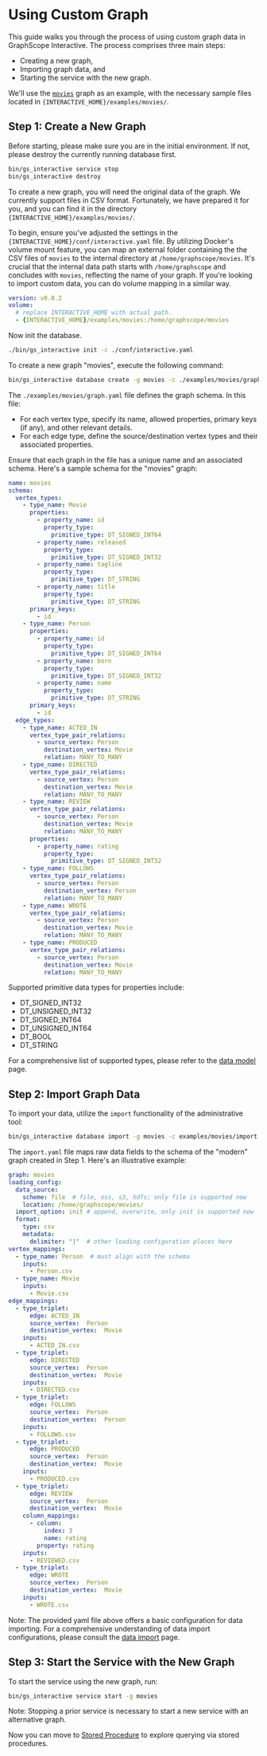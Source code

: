 # Using Custom Graph

This guide walks you through the process of using custom graph data in GraphScope Interactive. The process comprises three main steps: 
- Creating a new graph,
- Importing graph data, and
- Starting the service with the new graph.

We'll use the [`movies`](https://github.com/neo4j-graph-examples/movies/) graph as an example, with the necessary sample files located in `{INTERACTIVE_HOME}/examples/movies/`.

## Step 1: Create a New Graph

Before starting, please make sure you are in the initial environment. If not, please destroy the currently running database first.
```bash
bin/gs_interactive service stop
bin/gs_interactive destroy
```

To create a new graph, you will need the original data of the graph. We currently support files in CSV format. Fortunately, we have prepared it for you, and you can find it in the directory `{INTERACTIVE_HOME}/examples/movies/`. 

To begin, ensure you've adjusted the settings in the `{INTERACTIVE_HOME}/conf/interactive.yaml` file. By utilizing Docker's volume mount feature, you can map an external folder containing the the CSV files of `movies` to the internal directory at `/home/graphscope/movies`. It's crucial that the internal data path starts with `/home/graphscope` and concludes with `movies`, reflecting the name of your graph. If you're looking to import custom data, you can do volume mapping in a similar way.

```yaml
version: v0.0.2
volume:
  # replace INTERACTIVE_HOME with actual path.
  - {INTERACTIVE_HOME}/examples/movies:/home/graphscope/movies 
```

Now init the database.
```bash
./bin/gs_interactive init -c ./conf/interactive.yaml
```

To create a new graph "movies", execute the following command:
```bash
bin/gs_interactive database create -g movies -c ./examples/movies/graph.yaml
```

The `./examples/movies/graph.yaml` file defines the graph schema. In this file:

- For each vertex type, specify its name, allowed properties, primary keys (if any), and other relevant details.
- For each edge type, define the source/destination vertex types and their associated properties.

Ensure that each graph in the file has a unique name and an associated schema. Here's a sample schema for the "movies" graph:
```yaml
name: movies
schema:
  vertex_types:
    - type_name: Movie
      properties:
        - property_name: id
          property_type:
            primitive_type: DT_SIGNED_INT64
        - property_name: released
          property_type:
            primitive_type: DT_SIGNED_INT32
        - property_name: tagline
          property_type:
            primitive_type: DT_STRING
        - property_name: title
          property_type:
            primitive_type: DT_STRING
      primary_keys:
        - id
    - type_name: Person
      properties:
        - property_name: id
          property_type:
            primitive_type: DT_SIGNED_INT64
        - property_name: born
          property_type:
            primitive_type: DT_SIGNED_INT32
        - property_name: name
          property_type:
            primitive_type: DT_STRING
      primary_keys:
        - id
  edge_types:
    - type_name: ACTED_IN
      vertex_type_pair_relations:
        - source_vertex: Person
          destination_vertex: Movie
          relation: MANY_TO_MANY
    - type_name: DIRECTED
      vertex_type_pair_relations:
        - source_vertex: Person
          destination_vertex: Movie
          relation: MANY_TO_MANY
    - type_name: REVIEW
      vertex_type_pair_relations:
        - source_vertex: Person
          destination_vertex: Movie
          relation: MANY_TO_MANY
      properties:
        - property_name: rating
          property_type:
            primitive_type: DT_SIGNED_INT32
    - type_name: FOLLOWS
      vertex_type_pair_relations:
        - source_vertex: Person
          destination_vertex: Person
          relation: MANY_TO_MANY
    - type_name: WROTE
      vertex_type_pair_relations:
        - source_vertex: Person
          destination_vertex: Movie
          relation: MANY_TO_MANY
    - type_name: PRODUCED
      vertex_type_pair_relations:
        - source_vertex: Person
          destination_vertex: Movie
          relation: MANY_TO_MANY
```

Supported primitive data types for properties include:
- DT_SIGNED_INT32
- DT_UNSIGNED_INT32
- DT_SIGNED_INT64
- DT_UNSIGNED_INT64
- DT_BOOL
- DT_STRING

For a comprehensive list of supported types, please refer to the [data model](./data_model) page.

## Step 2: Import Graph Data
To import your data, utilize the `import` functionality of the administrative tool:
```bash
bin/gs_interactive database import -g movies -c examples/movies/import.yaml
```

The `import.yaml` file maps raw data fields to the schema of the "modern" graph created in Step 1. Here's an illustrative example:

```yaml
graph: movies
loading_config:
  data_source:
    scheme: file  # file, oss, s3, hdfs; only file is supported now
    location: /home/graphscope/movies/
  import_option: init # append, overwrite, only init is supported now
  format:
    type: csv
    metadata:
      delimiter: "|"  # other loading configuration places here
vertex_mappings:
  - type_name: Person  # must align with the schema
    inputs:
      - Person.csv
  - type_name: Movie
    inputs:
      - Movie.csv
edge_mappings:
  - type_triplet:
      edge: ACTED_IN
      source_vertex:  Person
      destination_vertex:  Movie
    inputs:
      - ACTED_IN.csv
  - type_triplet:
      edge: DIRECTED
      source_vertex:  Person
      destination_vertex:  Movie
    inputs:
      - DIRECTED.csv
  - type_triplet:
      edge: FOLLOWS
      source_vertex:  Person
      destination_vertex:  Person
    inputs:
      - FOLLOWS.csv
  - type_triplet:
      edge: PRODUCED
      source_vertex:  Person
      destination_vertex:  Movie
    inputs:
      - PRODUCED.csv
  - type_triplet:
      edge: REVIEW
      source_vertex:  Person
      destination_vertex:  Movie
    column_mappings:
      - column:
          index: 3
          name: rating
        property: rating
    inputs:
      - REVIEWED.csv
  - type_triplet:
      edge: WROTE
      source_vertex:  Person
      destination_vertex:  Movie
    inputs:
      - WROTE.csv
```

Note: The provided yaml file above offers a basic configuration for data importing. For a comprehensive understanding of data import configurations, please consult the [data import](./data_import) page.

## Step 3: Start the Service with the New Graph
To start the service using the new graph, run:
```bash
bin/gs_interactive service start -g movies
```

Note: Stopping a prior service is necessary to start a new service with an alternative graph.


Now you can move to [Stored Procedure](./stored_procedures) to explore querying via stored procedures.